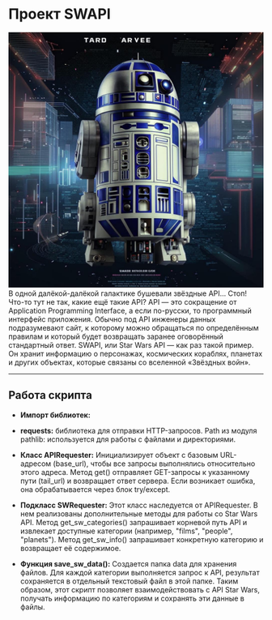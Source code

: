 # Проект SWAPI
![SWAPI](png/Image.jpg)
В одной далёкой-далёкой галактике бушевали звёздные API... Стоп! Что-то тут не так, какие ещё такие API? 
API — это сокращение от Application Programming Interface, а если по-русски, то программный интерфейс приложения. 
Обычно под API инженеры данных подразумевают сайт, к которому можно обращаться по определённым правилам и который будет возвращать заранее оговорённый стандартный ответ.
SWAPI, или Star Wars API — как раз такой пример. Он хранит информацию о персонажах, космических кораблях, планетах и других объектах, которые связаны со вселенной «Звёздных войн».

---
Работа скрипта
--
* **Импорт библиотек:**   
  
* **requests:** библиотека для отправки HTTP-запросов.
Path из модуля pathlib: используется для работы с файлами и директориями.  
* **Класс APIRequester:**
Инициализирует объект с базовым URL-адресом (base_url), чтобы все запросы выполнялись относительно этого адреса.
Метод get() отправляет GET-запросы к указанному пути (tail_url) и возвращает ответ сервера. Если возникает ошибка, она обрабатывается через блок try/except.
* **Подкласс SWRequester:**
Этот класс наследуется от APIRequester. В нем реализованы дополнительные методы для работы со Star Wars API.
Метод get_sw_categories() запрашивает корневой путь API и извлекает доступные категории (например, "films", "people", "planets").
Метод get_sw_info() запрашивает конкретную категорию и возвращает её содержимое.  
* **Функция save_sw_data():**
Создается папка data для хранения файлов.
Для каждой категории выполняется запрос к API, результат сохраняется в отдельный текстовый файл в этой папке.
Таким образом, этот скрипт позволяет взаимодействовать с API Star Wars, получать информацию по категориям и сохранять эти данные в файлы.
